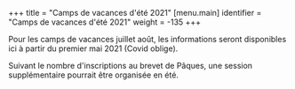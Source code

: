 +++
title = "Camps de vacances d'été 2021"
[menu.main]
identifier = "Camps de vacances d'été 2021"
weight = -135
+++

Pour les camps de vacances juillet août, les informations seront disponibles ici à partir du premier mai 2021 (Covid oblige).

Suivant le nombre d'inscriptions au brevet de Pâques, une session supplémentaire pourrait être organisée en été. 